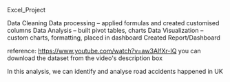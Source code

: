 Excel_Project

Data Cleaning
Data processing – applied formulas and created customised columns
Data Analysis – built pivot tables, charts
Data Visualization – custom charts, formatting, placed in dashboard
Created Report/Dashboard 

reference: https://www.youtube.com/watch?v=aw3AlfXr-IQ
you can download the dataset from the video's description box

In this analysis, we can identify and analyse road accidents happened in UK



